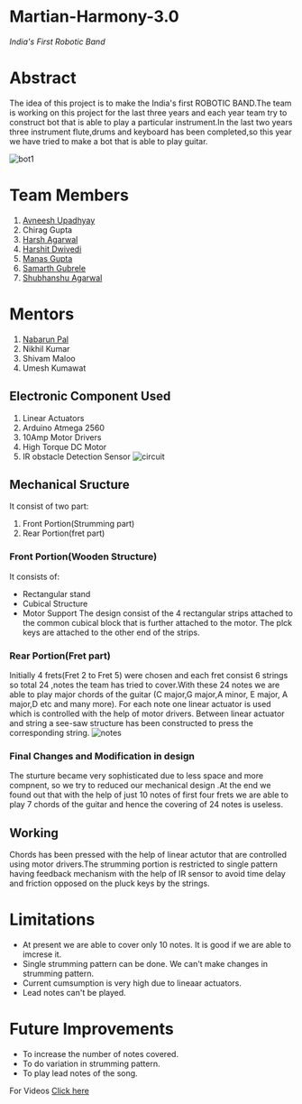 # Martian-Harmony-3.0
_India's First Robotic Band_
# Abstract
The idea of this project is to make the India's first ROBOTIC BAND.The team is working on this project for the last three years and each year team try to construct bot that is able to play a particular instrument.In the last two years three instrument flute,drums and keyboard has been completed,so this year we have  tried to make a bot that is able to play guitar.

![bot1](https://user-images.githubusercontent.com/37136467/41505848-1a9ab348-722f-11e8-8612-65672746bbf3.JPG)


# Team Members
1. [Avneesh Upadhyay](https://github.com/AvneeshIITR)
2. Chirag Gupta
3. [Harsh Agarwal](https://github.com/harshagrawal18-iitr)
4. [Harshit Dwivedi](https://github.com/harshitiitr)
5. [Manas Gupta](https://github.com/ManasGupta1998)   
6. [Samarth Gubrele](https://github.com/Sam5cool) 
7. [Shubhanshu Agarwal](https://github.com/Shubhanshu07)     

# Mentors
1. [Nabarun Pal](https://github.com/palnabarun)
2. Nikhil Kumar 
3. Shivam Maloo
4. Umesh Kumawat

## Electronic Component Used
1. Linear Actuators
2. Arduino Atmega 2560
3. 10Amp Motor Drivers
4. High Torque DC Motor 
5. IR obstacle Detection Sensor
![circuit](https://user-images.githubusercontent.com/37136467/41505857-6065d664-722f-11e8-8084-be17f3f6da4b.JPG)


## Mechanical Sructure
It consist of two part:
1. Front Portion(Strumming part)
2. Rear Portion(fret part)


### Front Portion(Wooden Structure)
It consists of:
- Rectangular stand
- Cubical Structure
- Motor Support
The design consist of the 4 rectangular strips attached to the common cubical block that is further attached to the motor. The plck keys are attached to the other end of the strips.

### Rear Portion(Fret part)
Initially 4 frets(Fret 2 to Fret 5) were chosen and each fret consist 6 strings so total 24 ,notes the team has tried to cover.With these 24 notes we are able to play major chords of the guitar (C major,G major,A minor, E major, A major,D etc and many more).
For each note one linear actuator is used which is controlled with the help of motor drivers. Between linear actuator and string a see-saw structure has been constructed to press the corresponding string.
![notes](https://user-images.githubusercontent.com/37136467/41505873-8ef7b650-722f-11e8-9167-9abb5a423093.jpg)


###  Final Changes and Modification in design
The sturture became very sophisticated due to less space and more compnent, so we try to reduced our mechanical design .At the end we found out that with the help of just 10 notes of first four frets we are able to play 7  chords of the guitar and hence the covering of 24 notes is useless.

 ## Working
 Chords has been pressed with the help of linear actutor that are controlled using motor drivers.The strumming portion is restricted to single pattern having feedback mechanism with the help of IR sensor to  avoid time delay and friction opposed on the pluck keys by the strings.
 # Limitations
 - At present we are able to cover only 10 notes. It is good if we are able to imcrese it.
 - Single strumming pattern can be done. We can't make changes in strumming pattern.
 - Current cumsumption is very high due to lineaar actuators.
 - Lead notes can't be played.
 # Future Improvements
 - To increase the number of notes covered.
 - To do variation in strumming pattern.
 - To play lead notes of the song.
  
 For Videos [Click here](https://drive.google.com/drive/folders/1WID6ml3QWSvtVuDsnx-lnMgWXt9H_xex?usp=sharing)
  

